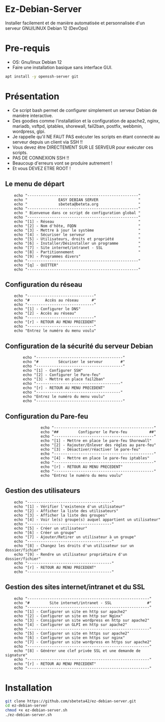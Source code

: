 # Ez-Debian-Server
Installer facilement et de manière automatisée et personnalisée d'un serveur GNU/LINUX Debian 12 (DevOps)

# Pre-requis
- OS: Gnu/linux Debian 12
- Faire une installation basique sans interface GUI.
```bash
apt install -y openssh-server git
```
# Présentation 
- Ce script bash permet de configurer simplement un serveur Debian de manière interactive.
- Des goodies comme l'installatiion et la configuration de apache2, nginx, mariadb,  vsftpd, iptables, shorewall, fail2ban, postfix, webbmin, wordpress, glpi.
- Je rappelle qu'il NE FAUT PAS exécuter les scripts en étant connecté au serveur depuis un client via SSH !!
- Vous devez être DIRECTEMENT SUR LE SERVEUR pour exécuter ces scripts.
- PAS DE CONNEXION SSH !!
- Beaucoup d'erreurs vont se produire autrement !
- Et vous DEVEZ ETRE ROOT !

## Le menu de départ
        echo "--------------------------------------------------"
        echo "              EASY DEBIAN SERVER                  "
        echo "              sbeteta@beteta.org                  "
        echo "--------------------------------------------------"
        echo " Bienvenue dans ce script de configuration global "
        echo "--------------------------------------------------"
        echo "[1] - Réseau                                      "
        echo "[2] - Nom d'hôte, FQDN                            "
        echo "[3] - Mettre à jour le système                    "
        echo "[4] - Sécuriser le serveur                        "
        echo "[5] - Utilisateurs, droits et propriété           "
        echo "[6] - Installer/Désinstaller un programme         "
        echo "[7] - Site internet/intranet - SSL                "
        echo "[8] - Partitionnement                             "
        echo "[9] - Programmes divers"
        echo "--------------------------------------------------"
        echo "[q] - QUITTER"
        echo "--------------------------------------------------"

## Configuration du réseau
        echo "------------------------------"
        echo "#       Accès au réseau      #"
        echo "------------------------------"
        echo "[1] - Configurer le DNS"
        echo "[2] - Accès au réseau"
        echo "------------------------------"
        echo "[r] - RETOUR AU MENU PRECEDENT"
        echo "------------------------------"
        echo "Entrez le numéro du menu voulu"

## Configuration de la sécurité du serveur Debian
            echo "---------------------------------------"
            echo "#         Sécuriser le serveur        #"       
            echo "---------------------------------------"
            echo "[1] - Configurer SSH"
            echo "[2] - Configurer le Pare-feu"
            echo "[3] - Mettre en place fail2ban"
            echo "--------------------------------------"
            echo "[r] - RETOUR AU MENU PRECEDENT"
            echo "--------------------------------------"
            echo "Entrez le numéro du menu voulu"
            echo "---------------------------------------"

## Configuration du Pare-feu
                    echo "---------------------------------------------"
                    echo "##         Configurer le Pare-feu          ##"
                    echo "---------------------------------------------"
                    echo "[1] - Mettre en place le pare-feu Shorewall"
                    echo "[2] - Rajouter/Enlever des règles au pare-feu"
                    echo "[3] - Désactiver/réactiver le pare-feu" 
                    echo "---------------------------------------------"
                    echo "[4] - Mettre en place le pare-feu iptables"
                    echo "---------------------------------------------"
                    echo "[r] - RETOUR AU MENU PRECEDENT"
                    echo "---------------------------------------------"
                    echo "Entrez le numéro du menu voulu"
                    
## Gestion des utilisateurs
        echo "--------------------------------------"
        echo "[1] - Vérifier l'existence d'un utilisateur"
        echo "[2] - Afficher la liste des utilisateurs"
        echo "[3] - Afficher la liste des groupes"
        echo "[4] - Voir le(s) groupe(s) auquel appartient un utilisateur"
        echo "--------------------------------------"
        echo "[5] - Créer un utilisateur"
        echo "[6] - Créer un groupe"
        echo "[7] - Ajouter/Retirer un utilisateur à un groupe"
        echo "--------------------------------------"
        echo "[8] - Changez les droits d'un utilisateur sur un dossier/fichier"
        echo "[9] - Rendre un utilisateur propriétaire d'un dossier/fichier"
        echo "--------------------------------------"
        echo "[r] - RETOUR AU MENU PRECEDENT"
        echo "--------------------------------------"
    
## Gestion des sites internet/intranet et du SSL
        echo "-------------------------------------------------------"
        echo "#         Site internet/intranet - SSL                #"
        echo "-------------------------------------------------------"        
        echo "[1] - Configurer un site en http sur apache2"
        echo "[2] - Configurer un site en http sur Nginx"
        echo "[3] - Consigurer un site wordpress en http sur apache2"
        echo "[4] - Configurer un GLPI en http sur apache2"
        echo "-------------------------------------------------------"
        echo "[5] - Configurer un site en https sur apache2"
        echo "[6] - Configurer un site en https sur nginx"
        echo "[7] - Configurer un site wordpress en https sur apache2"
        echo "-------------------------------------------------------"
        echo "[8] - Générer une clef privée SSL et une demande de signature"
        echo "-------------------------------------------------------"
        echo "[r] - RETOUR AU MENU PRECEDENT"
        echo "-------------------------------------------------------" 

# Installation
```bash
git clone https://github.com/sbeteta42/ez-debian-server.git
cd ez-debian-server
chmod +x ez-debian-server.sh
./ez-debian-server.sh
```
